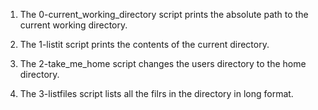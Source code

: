 1. The 0-current_working_directory script prints the absolute path to the current working directory.

2. The 1-listit script prints the contents of the current directory.

3. The 2-take_me_home script changes the users directory to the home directory.

4. The 3-listfiles script lists all the filrs in the directory in long format.

